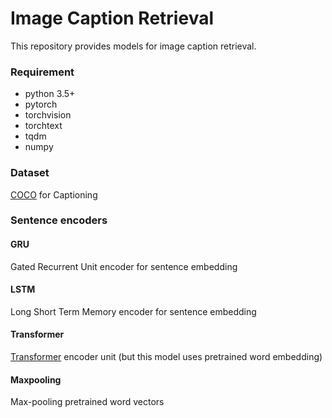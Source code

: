 # Image Caption Retrieval

This repository provides models for image caption retrieval.

### Requirement
- python 3.5+
- pytorch
- torchvision
- torchtext
- tqdm
- numpy

### Dataset 
[COCO](http://cocodataset.org/#home) for Captioning

### Sentence encoders
#### GRU
Gated Recurrent Unit encoder for sentence embedding

#### LSTM
Long Short Term Memory encoder for sentence embedding

#### Transformer
[Transformer](https://arxiv.org/abs/1706.03762) encoder unit (but this model uses pretrained word embedding)

#### Maxpooling
Max-pooling pretrained word vectors 
